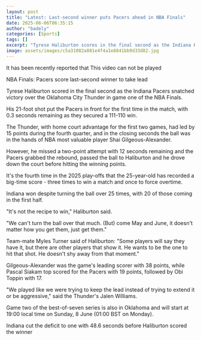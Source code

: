 ```yaml
---
layout: post
title: "Latest: Last-second winner puts Pacers ahead in NBA Finals"
date: 2025-06-06T06:35:15
author: "badely"
categories: [Sports]
tags: []
excerpt: "Tyrese Haliburton scores in the final second as the Indiana Pacers snatch victory against the Oklahoma City Thunder in game one of the NBA Finals."
image: assets/images/c5a31082a881e4f4a1e8841bb9d33d82.jpg
---
```


It has been recently reported that This video can not be played

NBA Finals: Pacers score last-second winner to take lead

Tyrese Haliburton scored in the final second as the Indiana Pacers snatched victory over the Oklahoma City Thunder in game one of the NBA Finals.

His 21-foot shot put the Pacers in front for the first time in the match, with 0.3 seconds remaining as they secured a 111-110 win.

The Thunder, with home court advantage for the first two games, had led by 15 points during the fourth quarter, and in the closing seconds the ball was in the hands of NBA most valuable player Shai Gilgeous-Alexander.

However, he missed a two-point attempt with 12 seconds remaining and the Pacers grabbed the rebound, passed the ball to Haliburton and he drove down the court before hitting the winning points.

It's the fourth time in the 2025 play-offs that the 25-year-old has recorded a big-time score - three times to win a match and once to force overtime.

Indiana won despite turning the ball over 25 times, with 20 of those coming in the first half.

"It's not the recipe to win," Haliburton said. 

"We can't turn the ball over that much. (But) come May and June, it doesn't matter how you get them, just get them."

Team-mate Myles Turner said of Haliburton: "Some players will say they have it, but there are other players that show it. He wants to be the one to hit that shot. He doesn't shy away from that moment."

Gilgeous-Alexander was the game's leading scorer with 38 points, while Pascal Siakam top scored for the Pacers with 19 points, followed by Obi Toppin with 17.

"We played like we were trying to keep the lead instead of trying to extend it or be aggressive," said the Thunder's Jalen Williams.

Game two of the best-of-seven series is also in Oklahoma and will start at 19:00 local time on Sunday, 8 June (01:00 BST on Monday).

Indiana cut the deficit to one with 48.6 seconds before Haliburton scored the winner

